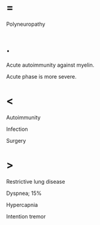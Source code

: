 # =

Polyneuropathy

# .

Acute autoimmunity against myelin.

Acute phase is more severe.

# <

Autoimmunity

Infection

Surgery

# >

Restrictive lung disease

Dyspnea; 15%

Hypercapnia

Intention tremor
